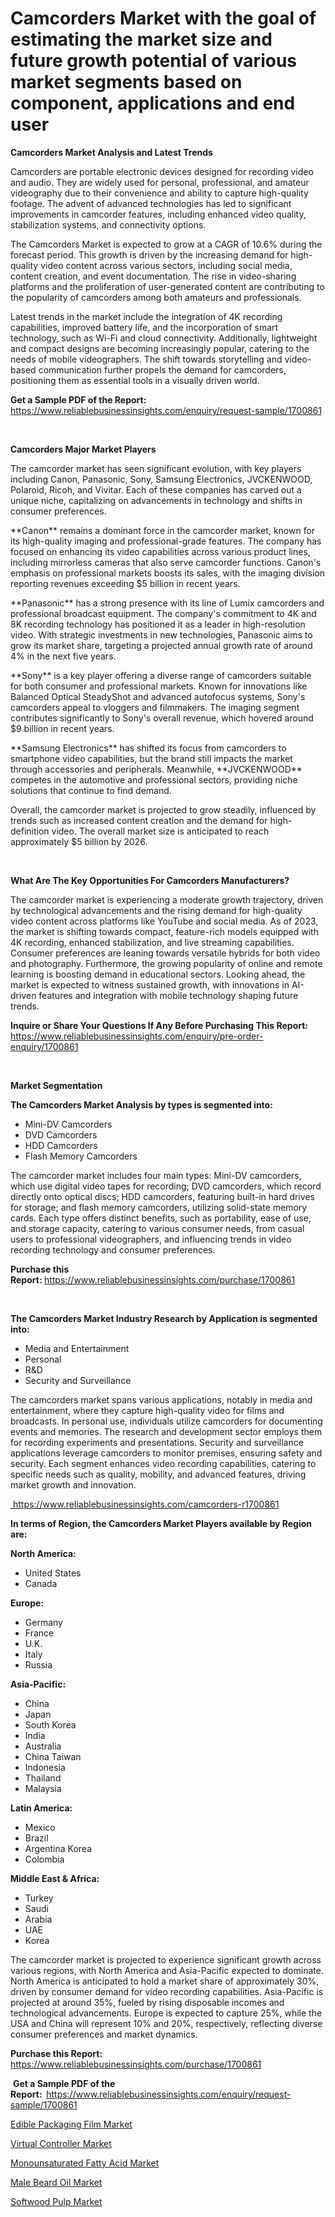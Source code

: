 <p><h1>Camcorders Market with the goal of estimating the market size and future growth potential of various market segments based on component, applications and end user</h1></p><p><strong>Camcorders Market Analysis and Latest Trends</strong></p>
<p><p>Camcorders are portable electronic devices designed for recording video and audio. They are widely used for personal, professional, and amateur videography due to their convenience and ability to capture high-quality footage. The advent of advanced technologies has led to significant improvements in camcorder features, including enhanced video quality, stabilization systems, and connectivity options.</p><p>The Camcorders Market is expected to grow at a CAGR of 10.6% during the forecast period. This growth is driven by the increasing demand for high-quality video content across various sectors, including social media, content creation, and event documentation. The rise in video-sharing platforms and the proliferation of user-generated content are contributing to the popularity of camcorders among both amateurs and professionals.</p><p>Latest trends in the market include the integration of 4K recording capabilities, improved battery life, and the incorporation of smart technology, such as Wi-Fi and cloud connectivity. Additionally, lightweight and compact designs are becoming increasingly popular, catering to the needs of mobile videographers. The shift towards storytelling and video-based communication further propels the demand for camcorders, positioning them as essential tools in a visually driven world.</p></p>
<p><strong>Get a Sample PDF of the Report:&nbsp;</strong> <a href="https://www.reliablebusinessinsights.com/enquiry/request-sample/1700861?utm_campaign=1109&utm_medium=2&utm_source=Github&utm_content=ia&utm_term=19112024&utm_id=camcorders">https://www.reliablebusinessinsights.com/enquiry/request-sample/1700861</a></p>
<p>&nbsp;</p>
<p><strong>Camcorders Major Market Players</strong></p>
<p><p>The camcorder market has seen significant evolution, with key players including Canon, Panasonic, Sony, Samsung Electronics, JVCKENWOOD, Polaroid, Ricoh, and Vivitar. Each of these companies has carved out a unique niche, capitalizing on advancements in technology and shifts in consumer preferences.</p><p>**Canon** remains a dominant force in the camcorder market, known for its high-quality imaging and professional-grade features. The company has focused on enhancing its video capabilities across various product lines, including mirrorless cameras that also serve camcorder functions. Canon's emphasis on professional markets boosts its sales, with the imaging division reporting revenues exceeding $5 billion in recent years.</p><p>**Panasonic** has a strong presence with its line of Lumix camcorders and professional broadcast equipment. The company's commitment to 4K and 8K recording technology has positioned it as a leader in high-resolution video. With strategic investments in new technologies, Panasonic aims to grow its market share, targeting a projected annual growth rate of around 4% in the next five years.</p><p>**Sony** is a key player offering a diverse range of camcorders suitable for both consumer and professional markets. Known for innovations like Balanced Optical SteadyShot and advanced autofocus systems, Sony's camcorders appeal to vloggers and filmmakers. The imaging segment contributes significantly to Sony's overall revenue, which hovered around $9 billion in recent years.</p><p>**Samsung Electronics** has shifted its focus from camcorders to smartphone video capabilities, but the brand still impacts the market through accessories and peripherals. Meanwhile, **JVCKENWOOD** competes in the automotive and professional sectors, providing niche solutions that continue to find demand.</p><p>Overall, the camcorder market is projected to grow steadily, influenced by trends such as increased content creation and the demand for high-definition video. The overall market size is anticipated to reach approximately $5 billion by 2026.</p></p>
<p>&nbsp;</p>
<p><strong>What Are The Key Opportunities For Camcorders Manufacturers?</strong></p>
<p><p>The camcorder market is experiencing a moderate growth trajectory, driven by technological advancements and the rising demand for high-quality video content across platforms like YouTube and social media. As of 2023, the market is shifting towards compact, feature-rich models equipped with 4K recording, enhanced stabilization, and live streaming capabilities. Consumer preferences are leaning towards versatile hybrids for both video and photography. Furthermore, the growing popularity of online and remote learning is boosting demand in educational sectors. Looking ahead, the market is expected to witness sustained growth, with innovations in AI-driven features and integration with mobile technology shaping future trends.</p></p>
<p><strong>Inquire or Share Your Questions If Any Before Purchasing This Report:</strong> <a href="https://www.reliablebusinessinsights.com/enquiry/pre-order-enquiry/1700861?utm_campaign=1109&utm_medium=2&utm_source=Github&utm_content=ia&utm_term=19112024&utm_id=camcorders">https://www.reliablebusinessinsights.com/enquiry/pre-order-enquiry/1700861</a></p>
<p>&nbsp;</p>
<p><strong>Market Segmentation</strong></p>
<p><strong>The Camcorders Market Analysis by types is segmented into:</strong></p>
<p><ul><li>Mini-DV Camcorders</li><li>DVD Camcorders</li><li>HDD Camcorders</li><li>Flash Memory Camcorders</li></ul></p>
<p><p>The camcorder market includes four main types: Mini-DV camcorders, which use digital video tapes for recording; DVD camcorders, which record directly onto optical discs; HDD camcorders, featuring built-in hard drives for storage; and flash memory camcorders, utilizing solid-state memory cards. Each type offers distinct benefits, such as portability, ease of use, and storage capacity, catering to various consumer needs, from casual users to professional videographers, and influencing trends in video recording technology and consumer preferences.</p></p>
<p><strong>Purchase this Report:&nbsp;</strong><a href="https://www.reliablebusinessinsights.com/purchase/1700861?utm_campaign=1109&utm_medium=2&utm_source=Github&utm_content=ia&utm_term=19112024&utm_id=camcorders">https://www.reliablebusinessinsights.com/purchase/1700861</a></p>
<p>&nbsp;</p>
<p><strong>The Camcorders Market Industry Research by Application is segmented into:</strong></p>
<p><ul><li>Media and Entertainment</li><li>Personal</li><li>R&D</li><li>Security and Surveillance</li></ul></p>
<p><p>The camcorders market spans various applications, notably in media and entertainment, where they capture high-quality video for films and broadcasts. In personal use, individuals utilize camcorders for documenting events and memories. The research and development sector employs them for recording experiments and presentations. Security and surveillance applications leverage camcorders to monitor premises, ensuring safety and security. Each segment enhances video recording capabilities, catering to specific needs such as quality, mobility, and advanced features, driving market growth and innovation.</p></p>
<p><a href="https://www.reliablebusinessinsights.com/camcorders-r1700861?utm_campaign=1109&utm_medium=2&utm_source=Github&utm_content=ia&utm_term=19112024&utm_id=camcorders">&nbsp;https://www.reliablebusinessinsights.com/camcorders-r1700861</a></p>
<p><strong>In terms of Region, the Camcorders Market Players available by Region are:</strong></p>
<p>
    <p> <strong> North America: </strong>
        <ul>
            <li>United States</li>
            <li>Canada</li>
        </ul>
        </p> 
    <p> <strong> Europe: </strong>
        <ul>
            <li>Germany</li>
            <li>France</li>
            <li>U.K.</li>
            <li>Italy</li>
            <li>Russia</li>
        </ul>
        </p> 
    <p> <strong> Asia-Pacific: </strong>
        <ul>
            <li>China</li>
            <li>Japan</li>
            <li>South Korea</li>
            <li>India</li>
            <li>Australia</li>
            <li>China Taiwan</li>
            <li>Indonesia</li>
            <li>Thailand</li>
            <li>Malaysia</li>
        </ul>
        </p> 
    <p> <strong> Latin America: </strong>
        <ul>
            <li>Mexico</li>
            <li>Brazil</li>
            <li>Argentina Korea</li>
            <li>Colombia</li>
        </ul>
        </p> 
    <p> <strong> Middle East & Africa: </strong>
        <ul>
            <li>Turkey</li>
            <li>Saudi</li>
            <li>Arabia</li>
            <li>UAE</li>
            <li>Korea</li>
        </ul>
    </p>
    </p>
<p><p>The camcorder market is projected to experience significant growth across various regions, with North America and Asia-Pacific expected to dominate. North America is anticipated to hold a market share of approximately 30%, driven by consumer demand for video recording capabilities. Asia-Pacific is projected at around 35%, fueled by rising disposable incomes and technological advancements. Europe is expected to capture 25%, while the USA and China will represent 10% and 20%, respectively, reflecting diverse consumer preferences and market dynamics.</p></p>
<p><strong>Purchase this Report: </strong><a href="https://www.reliablebusinessinsights.com/purchase/1700861?utm_campaign=1109&utm_medium=2&utm_source=Github&utm_content=ia&utm_term=19112024&utm_id=camcorders">https://www.reliablebusinessinsights.com/purchase/1700861</a></p>
<p>&nbsp;<strong>Get a Sample PDF of the Report:&nbsp;&nbsp;</strong><a href="https://www.reliablebusinessinsights.com/enquiry/request-sample/1700861?utm_campaign=1109&utm_medium=2&utm_source=Github&utm_content=ia&utm_term=19112024&utm_id=camcorders">https://www.reliablebusinessinsights.com/enquiry/request-sample/1700861</a></p>
<p><strong></strong></p>
<p><p><a href="https://www.linkedin.com/pulse/edible-packaging-film-market-size-share-analysis-growth-21w5e?utm_campaign=1109&utm_medium=2&utm_source=Github&utm_content=ia&utm_term=19112024&utm_id=camcorders">Edible Packaging Film Market</a></p><p><a href="https://issuu.com/reportprime-2/docs/virtual-controller-market-size-2030_2fd444ffc15c8d?utm_campaign=1109&utm_medium=2&utm_source=Github&utm_content=ia&utm_term=19112024&utm_id=camcorders">Virtual Controller Market</a></p><p><a href="https://www.linkedin.com/pulse/monounsaturated-fatty-acid-market-dynamics-application-types-xstuc?utm_campaign=1109&utm_medium=2&utm_source=Github&utm_content=ia&utm_term=19112024&utm_id=camcorders">Monounsaturated Fatty Acid Market</a></p><p><a href="https://issuu.com/reportprime-2/docs/male-beard-oil-market-size-2030.ppt_93a04d69b2218e?utm_campaign=1109&utm_medium=2&utm_source=Github&utm_content=ia&utm_term=19112024&utm_id=camcorders">Male Beard Oil Market</a></p><p><a href="https://github.com/AshikRahman665/Market-Research-Report-List-1/blob/main/softwood-pulp-market.md?utm_campaign=1109&utm_medium=2&utm_source=Github&utm_content=ia&utm_term=19112024&utm_id=camcorders">Softwood Pulp Market</a></p></p>